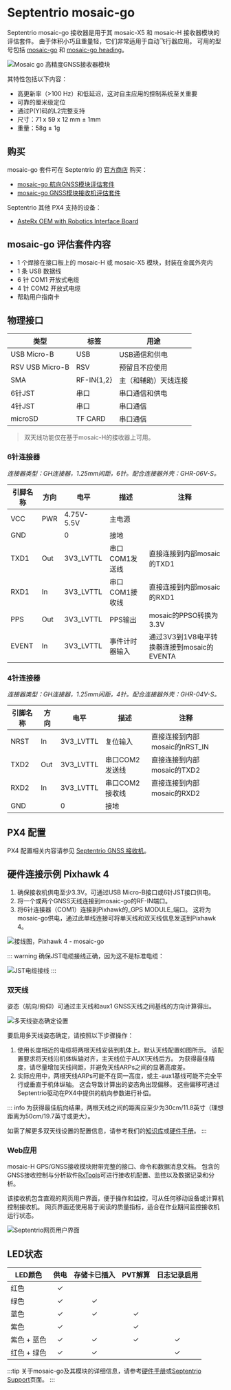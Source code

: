 # Septentrio mosaic-go

Septentrio mosaic-go 接收器是用于其 mosaic-X5 和 mosaic-H 接收器模块的评估套件。
由于体积小巧且重量轻，它们非常适用于自动飞行器应用。
可用的型号包括 [mosaic-go](https://www.septentrio.com/en/products/gps/gnss-receiver-modules/mosaic-go-evaluation-kit)
和 [mosaic-go heading](https://www.septentrio.com/en/products/gps/gnss-receiver-modules/mosaic-h-evaluation-kit)。

![Mosaic go 高精度GNSS接收器模块](../../assets/hardware/gps/septentrio_sbf/mosaic-go.png)

其特性包括以下内容：

- 高更新率（>100 Hz）和低延迟，这对自主应用的控制系统至关重要
- 可靠的厘米级定位
- 通过P(Y)码的L2完整支持
- 尺寸：71 x 59 x 12 mm ± 1mm
- 重量：58g ± 1g

## 购买

mosaic-go 套件可在 Septentrio 的 [官方商店](https://web.septentrio.com/l/858493/2022-04-19/xgrnz) 购买：

- [mosaic-go 航向GNSS模块评估套件](https://web.septentrio.com/l/858493/2022-04-19/xgrp9)
- [mosaic-go GNSS模块接收机评估套件](https://web.septentrio.com/l/858493/2022-04-19/xgrpd)

Septentrio 其他 PX4 支持的设备：

- [AsteRx OEM with Robotics Interface Board](../gps_compass/septentrio_asterx-rib.md)

## mosaic-go 评估套件内容

- 1 个焊接在接口板上的 mosaic-H 或 mosaic-X5 模块，封装在金属外壳内
- 1 条 USB 数据线
- 6 针 COM1 开放式电缆
- 4 针 COM2 开放式电缆
- 帮助用户指南卡

## 物理接口

| 类型            | 标签        | 用途                                      |
| --------------- | ------------ | ---------------------------------------- |
| USB Micro-B     | USB          | USB通信和供电              |
| RSV USB Micro-B | RSV          | 预留且不应使用          |
| SMA             | RF-IN\{1,2\} | 主（和辅助）天线连接 |
| 6针JST       | 串口       | 串口通信和供电           |
| 4针JST       | 串口       | 串口通信                     |
| microSD         | TF CARD      | 串口通信                     |

> 双天线功能仅在基于mosaic-H的接收器上可用。

### 6针连接器

_连接器类型：GH连接器，1.25mm间距，6针。配合连接器外壳：GHR-06V-S。_

| 引脚名称 | 方向 | 电平      | 描述               | 注释                                                           |
| -------- | --------- | ---------- | ------------------------- | ----------------------------------------------------------------- |
| VCC      | PWR       | 4.75V-5.5V | 主电源         |                                                                   |
| GND      |           | 0          | 接地                    |                                                                   |
| TXD1     | Out       | 3V3_LVTTL  | 串口COM1发送线 | 直接连接到内部mosaic的TXD1                      |
| RXD1     | In        | 3V3_LVTTL  | 串口COM1接收线  | 直接连接到内部mosaic的RXD1                      |
| PPS      | Out       | 3V3_LVTTL  | PPS输出                 | mosaic的PPSO转换为3.3V                                |
| EVENT    | In        | 3V3_LVTTL  | 事件计时器输入         | 通过3V3到1V8电平转换器连接到mosaic的EVENTA |

### 4针连接器

_连接器类型：GH连接器，1.25mm间距，4针。配合连接器外壳：GHR-04V-S。_

| 引脚名称 | 方向 | 电平     | 描述               | 注释                                         |
| -------- | --------- | --------- | ------------------------- | ----------------------------------------------- |
| NRST     | In        | 3V3_LVTTL | 复位输入               | 直接连接到内部mosaic的nRST_IN |
| TXD2     | Out       | 3V3_LVTTL | 串口COM2发送线 | 直接连接到内部mosaic的TXD2    |
| RXD2     | In        | 3V3_LVTTL | 串口COM2接收线  | 直接连接到内部mosaic的RXD2    |
| GND      |           | 0         | 接地                    |                                                 |
## PX4 配置

PX4 配置相关内容请参见 [Septentrio GNSS 接收机](../gps_compass/septentrio.md)。

## 硬件连接示例 Pixhawk 4

1. 确保接收机供电至少3.3V。可通过USB Micro-B接口或6针JST接口供电。
2. 将一个或两个GNSS天线连接到mosaic-go的RF-IN端口。
3. 将6针连接器（COM1）连接到Pixhawk的_GPS MODULE_端口。
   这将为mosaic-go供电，通过此单线连接可将单天线和双天线信息发送到Pixhawk 4。

![接线图，Pixhawk 4 - mosaic-go](../../assets/hardware/gps/septentrio_sbf/mosaic-go_wiring.png "Wiring diagram, Pixhawk 4 - mosaic-go")

::: warning
确保JST电缆接线正确，因为这不是标准电缆：

![JST电缆接线](../../assets/hardware/gps/septentrio_sbf/jst_cable.png)
:::

### 双天线

姿态（航向/俯仰）可通过主天线和aux1 GNSS天线之间基线的方向计算得出。

![多天线姿态确定设置](../../assets/hardware/gps/septentrio_sbf/multi-antenna_attitude_setup.png)

要启用多天线姿态确定，请按照以下步骤操作：

1. 使用长度相近的电缆将两根天线安装到机体上。默认天线配置如图所示。
   该配置要求将天线沿机体纵轴对齐，主天线位于AUX1天线后方。
   为获得最佳精度，请尽量增加天线间距，并避免天线ARPs之间的显著高度差。
2. 实际应用中，两根天线ARPs可能不在同一高度，或主-aux1基线可能不完全平行或垂直于机体纵轴。
   这会导致计算出的姿态角出现偏移。
   这些偏移可通过Septentrio驱动在PX4中提供的航向参数进行补偿。

::: info
为获得最佳航向结果，两根天线之间的距离应至少为30cm/11.8英寸（理想距离为50cm/19.7英寸或更大）。

如需了解更多双天线设置的配置信息，请参考我们的[知识库](https://support.septentrio.com/l/858493/2022-04-19/xgrqd)或[硬件手册](https://web.septentrio.com/l/858493/2022-04-19/xgrql)。
:::

### Web应用

mosaic-H GPS/GNSS接收模块附带完整的接口、命令和数据消息文档。
包含的GNSS接收控制与分析软件[RxTools](https://web.septentrio.com/l/858493/2022-04-19/xgrqp)可进行接收机配置、监控以及数据记录和分析。

该接收机包含直观的网页用户界面，便于操作和监控，可从任何移动设备或计算机控制接收机。
网页界面还使用易于阅读的质量指标，适合在作业期间监控接收机运行状态。

![Septentrio网页用户界面](../../assets/hardware/gps/septentrio_sbf/septentrio_mosaic_a5_h_t_clas_gnss_module_receiverwebui.png)

## LED状态

| LED颜色       | 供电 | 存储卡已插入 | PVT解算 | 日志记录启用 |
| ------------- | :--: | :----------: | :-----: | :----------: |
| 红色          |  ✓   |              |         |              |
| 绿色          |  ✓   |      ✓       |         |              |
| 蓝色          |  ✓   |      ✓       |    ✓    |              |
| 紫色          |  ✓   |              |    ✓    |              |
| 紫色 + 蓝色   |  ✓   |      ✓       |    ✓    |      ✓       |
| 红色 + 绿色   |  ✓   |      ✓       |         |      ✓       |

:::tip
关于mosaic-go及其模块的详细信息，请参考[硬件手册](https://web.septentrio.com/l/858493/2022-04-19/xgrrd)或[Septentrio Support](https://support.septentrio.com/l/858493/2022-04-19/xgrrl)页面。
:::